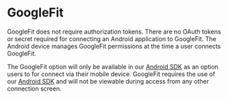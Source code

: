 # GoogleFit

GoogleFit does not require authorization tokens.  There are no OAuth tokens or secret required for connecting an Android application to GoogleFit.  The Android device manages GoogleFit permissions at the time a user connects GoogleFit.

The GoogleFit option will only be available in our [Android SDK](/guides/mobile-android) as an option users to for connect via their mobile device.  GoogleFit requires the use of our [Android SDK](/guides/mobile-android) and will not be viewable during access from any other connection screen.